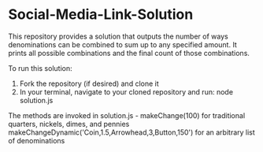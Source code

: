 # Social-Media-Link-Solution

This repository provides a solution that outputs the number of ways denominations can be combined to sum up to any specified amount. It prints all possible combinations and the final count of those combinations. 

To run this solution: 
1. Fork the repository (if desired) and clone it
2. In your terminal, navigate to your cloned repository and run: node solution.js 

The methods are invoked in solution.js - 
  makeChange(100) for traditional quarters, nickels, dimes, and pennies 
  makeChangeDynamic('Coin,1.5,Arrowhead,3,Button,150') for an arbitrary list of denominations
